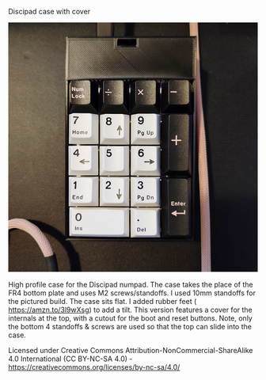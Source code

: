 Discipad case with cover

![Discipad case with cover](https://github.com/lipsticklatitude/3DPrints/blob/master/Discipad/With%20Cover/IMG_20201111_180038-01.jpeg)

High profile case for the Discipad numpad. The case takes the place of the FR4 bottom plate and uses M2 screws/standoffs. I used 10mm standoffs for the pictured build. The case sits flat. I added rubber feet ( https://amzn.to/3l9wXsg) to add a tilt. This version features a cover for the internals at the top, with a cutout for the boot and reset buttons. Note, only the bottom 4 standoffs & screws are used so that the top can slide into the case. 

Licensed under Creative Commons Attribution-NonCommercial-ShareAlike 4.0 International (CC BY-NC-SA 4.0) - https://creativecommons.org/licenses/by-nc-sa/4.0/
